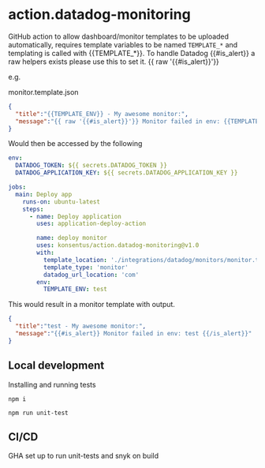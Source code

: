 # action.datadog-monitoring

GitHub action to allow dashboard/monitor templates to be uploaded automatically, requires template variables to be named `TEMPLATE_*` and templating is called with {{TEMPLATE_*}}.
To handle Datadog {{#is_alert}} a raw helpers exists please use this to set it. {{ raw '{{#is_alert}}'}}

e.g.

monitor.template.json

```json
{
  "title":"{{TEMPLATE_ENV}} - My awesome monitor:",
  "message":"{{ raw '{{#is_alert}}'}} Monitor failed in env: {{TEMPLATE_ENV}} {{ raw '{{/is_alert}}'}}"
}
```

Would then be accessed by the following

```yaml
env:
  DATADOG_TOKEN: ${{ secrets.DATADOG_TOKEN }}
  DATADOG_APPLICATION_KEY: ${{ secrets.DATADOG_APPLICATION_KEY }}

jobs:
  main: Deploy app
    runs-on: ubuntu-latest
    steps:
      - name: Deploy application
        uses: application-deploy-action

        name: deploy monitor
        uses: konsentus/action.datadog-monitoring@v1.0
        with:
          template_location: './integrations/datadog/monitors/monitor.template.json'
          template_type: 'monitor'
          datadog_url_location: 'com'
        env:
          TEMPLATE_ENV: test
```

This would result in a monitor template with output.

```json
{
  "title":"test - My awesome monitor:",
  "message":"{{#is_alert}} Monitor failed in env: test {{/is_alert}}"
}
```

## Local development

Installing and running tests

`npm i`

`npm run unit-test`

## CI/CD

GHA set up to run unit-tests and snyk on build
